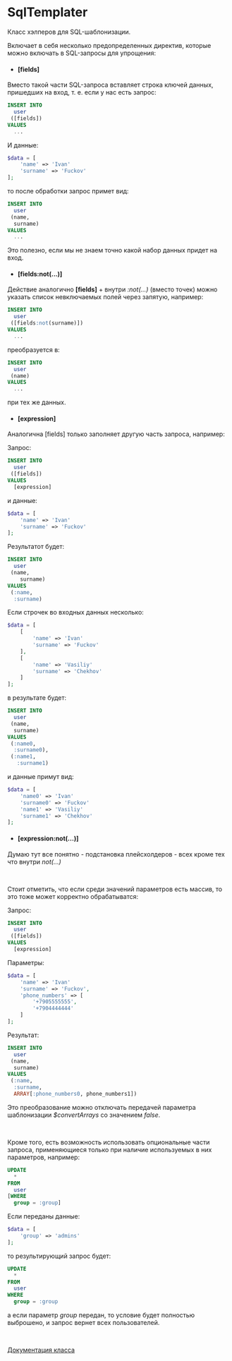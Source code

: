 # SqlTemplater

Класс хэлперов для SQL-шаблонизации.

Включает в себя несколько предопределенных директив, которые можно включать в SQL-запросы для упрощения:

- #### [fields]
 
Вместо такой части SQL-запроса вставляет строка ключей данных, пришедших на вход, т. е. если у нас есть запрос:

```sql
INSERT INTO
  user
 ([fields])
VALUES 
  ...
``` 

И данные:

```php
$data = [
    'name' => 'Ivan'
    'surname' => 'Fuckov'
];
```

то после обработки запрос примет вид:

```sql
INSERT INTO
  user
 (name, 
  surname)
VALUES 
  ...
``` 

Это полезно, если мы не знаем точно какой набор данных придет на вход.

- #### [fields:not(...)]

Действие аналогично **[fields]** + внутри *:not(...)* (вместо точек) можно указать список невключаемых полей через запятую, например:

```sql
INSERT INTO
  user
 ([fields:not(surname)])
VALUES 
  ...
``` 

преобразуется в:

```sql
INSERT INTO
  user
 (name)
VALUES 
  ...
``` 

при тех же данных.

- #### [expression]

Аналогична [fields] только заполняет другую часть запроса, например:

Запрос:

```sql
INSERT INTO
  user
 ([fields])
VALUES 
  [expression]
``` 

и данные:

```php
$data = [
    'name' => 'Ivan'
    'surname' => 'Fuckov'
];
```

Результатот будет:

```sql
INSERT INTO
  user
 (name, 
    surname)
VALUES 
 (:name,
  :surname)
``` 

Если строчек во входных данных несколько:

```php
$data = [
    [
        'name' => 'Ivan'
        'surname' => 'Fuckov'
    ],
    [
        'name' => 'Vasiliy'
        'surname' => 'Chekhov'
    ]
];
```

в результате будет:

```sql
INSERT INTO
  user
 (name, 
  surname)
VALUES 
 (:name0,
  :surname0),
 (:name1,
   :surname1)
``` 

и данные примут вид:

```php
$data = [
    'name0' => 'Ivan'
    'surname0' => 'Fuckov'
    'name1' => 'Vasiliy'
    'surname1' => 'Chekhov'
];
```

- #### [expression:not(...)]

Думаю тут все понятно - подстановка плейсхолдеров - всех кроме тех что внутри *not(...)*

<br>

Стоит отметить, что если среди значений параметров есть массив, то это тоже может корректно обрабатыватся:

Запрос:

```sql
INSERT INTO
  user
 ([fields])
VALUES 
  [expression]
``` 

Параметры:

```php
$data = [
    'name' => 'Ivan'
    'surname' => 'Fuckov',
    'phone_numbers' => [
        '+7905555555',
        '+7904444444'
    ]
];
```

Результат:

```sql
INSERT INTO
  user
 (name, 
  surname)
VALUES 
 (:name,
  :surname,
  ARRAY[:phone_numbers0, phone_numbers1])
``` 

Это преобразование можно отключать передачей параметра шаблонизации *$convertArrays* со значением *false*.

<br>

Кроме того, есть возможность использовать опциональные части запроса, применяющиеся только при наличие используемых в них параметров, например:

```sql
UPDATE
  *
FROM
  user
[WHERE 
  group = :group]
```

Если переданы данные:

```php
$data = [
    'group' => 'admins'
];
```

то результирующий запрос будет:

```sql
UPDATE
  *
FROM
  user
WHERE 
  group = :group
```

а если параметр *group* передан, то условие будет полностью выброшено, и запрос вернет всех пользователей.

<br>

[Документация класса](docs_ru)
